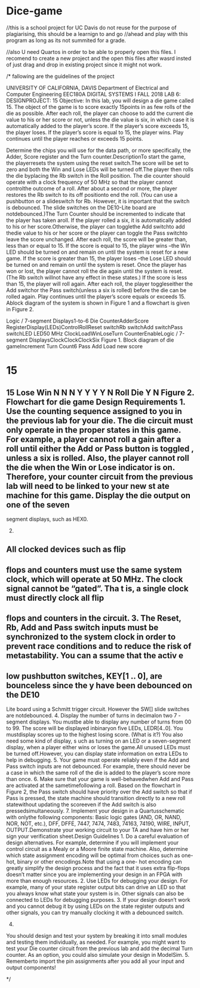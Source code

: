 # Dice-game
//this is a school project for UC Davis do not reuse for the purpose of plagiarising, this should be a learnign to and go 
//ahead and play with this program as long as its not summited for a grade.

//also U need Quartos in order to be able to properly open this files. I recomend to create a new project and the open this files after wasrd insted of just drag and drop in existing project since it might not work.


/*
fallowing are the guidelines of the project

UNIVERSITY OF CALIFORNIA, DAVIS
Department of Electrical and Computer Engineering
EEC180A
DIGITAL SYSTEMS I
FALL
2018
LAB 6: DESIGNPROJECT: 15
Objective:
In this lab, you will design a die game called 15. The object of the game is to score 
exactly 15points in as few rolls of the die as possible. After each roll, the player can choose to 
add the current die value to his or her score or not, unless the die value is six, in which case it 
is automatically added to the player’s score. If the player’s score exceeds 15, the player loses. If the 
player’s score is equal to 15, the player wins. Play continues until the player reaches or exceeds 15 points.

Determine the chips you will use for the data path, or more specifically, the Adder, Score 
register and the 
Turn counter.DescriptionTo start the game, the playerresets the system using the reset switch.The score will be set to 
zero and both the Win and Lose LEDs will be turned off.The player then rolls the die byplacing the Rb switch in
the Roll position. The die counter should operate with a clock frequency of 50 MHz so that the player cannot controlthe outcome of a roll. After about a second or more, the player
restores the Rb switch to its off positionto end the roll. (You can use a pushbutton or a slideswitch for Rb. However, it is important that the switch is debounced. 
The slide switches on the DE10-Lite board are notdebounced.)The Turn Counter should be incremented to indicate that the player has taken aroll. 
If the player rolled a six, it is automatically added to his or her score.Otherwise, the player can togglethe Add 
switchto add thedie value to his or her score or the player can toggle the Pass switchto leave the score unchanged. After each roll, the score will 
be greater than, less than or equal to 15. If the score is equal to 15, the player wins –the Win LED should be turned on 
and remain on until the system is reset for a new game. If the score is greater than 15, the player loses –the Lose LED should be turned on and remain on until the 
system is reset. Once the player has won or lost, the player cannot roll the die again until the 
system is reset. (The Rb switch willnot have any effect in these states.) If the score is less than 15, the player will roll again. After each roll, the player 
toggleseither the Add switchor the Pass switch(unless a six is rolled) before the die can be rolled again. Play continues until the player’s score equals or exceeds 15.
Ablock diagram of the system is shown in Figure 1 and a flowchart is given in Figure 2. 



Logic / 7-segment Displays1-to-6 Die CounterAdderScore RegisterDisplay(LEDs)ControlRollReset switchRb switchAdd switchPass switchLED
LED50 MHz ClockLoadWinLoseTurn CounterEnableLogic / 7-segment DisplaysClockClockClockSix
Figure 1. Block diagram of die gameIncrement Turn Count6
Pass
Add
Load new 
score
>
15
=
15
Lose
Win
N
N
N
Y
Y
Y
Y
N
Roll Die
Y
N
Figure 2. Flowchart for die game
Design 
Requirements
1.
Use the counting sequence assigned to you 
in the previous lab
for your die. The die circuit 
must only operate in the proper states in this game. For example, a player cannot roll a
gain 
after a roll until either the Add or Pass button is 
toggled
, unless a six is rolled. Also, the player 
cannot roll the die when the Win or Lose indicator is on. Therefore, your counter circuit from 
the previous lab
will need to be linked to your new st
ate machine for this game. 
Display
the 
die output on one of the seven
-
segment displays, such as HEX0.







2.
All
clocked devices such as flip
-
flops and counters must use the same system clock, which will 
operate  at  50  MHz. The clock signal cannot be “gated”. Tha
t is, a single clock must directly 
clock all flip
-
flops and counters in the circuit. 
3.
The  Reset,  Rb,  Add  and  Pass  switch  inputs  must  be 
synchronized
to  the  system  clock  in 
order to prevent race conditions and to reduce the risk of metastability. You can a
ssume that 
the   activ
e
-
low   pushbutton   switches,   KEY[1
..
0],   are   bounceless   since   the
y   have   been 
debounced  on  the  DE10
-
Lite
board 
using  a  Schmitt  trigger  circuit.  However  the  SW[]  slide 
switches are 
notdebounced.
4.
Display  the  number  of  turns in decimalon  two  7
-segment  displays.  You mustbe  able  to display  any  number  of  turns  from  00  to  99.  The  score will
be  displayed  inbinaryon  five LEDs, LEDR[4..0]. You mustdisplay scores up to the highest losing score.
(What is it?)
You also need some kind of display, s
uch as turning on an LED or a seven-segment display, when a  player  either  wins  or  loses  the  game.All  unused LEDs  must  be
turned  off.However,  you can display state information on extra LEDs to help in debugging.
5.
Your game must operate reliably even if the Add and Pass switch inputs are not debounced. For example, there should never be a case in which the same roll of the die is added to the 
player’s score more than once.
6.
Make sure that your game is 
well-behavedwhen Add and Pass are activated
at the sametimefollowing a roll. Based on the flowchart in Figure 2, the Pass switch should have priority over 
the Add switch so that if Pass is pressed, the state machine should transition
directly to a new roll statewithout updating the scoreeven if the Add switch is also pressedsimultaneously. 
7.
Implement your design in a Quartusschematic with
onlythe following components: Basic logic gates (AND, OR, NAND, NOR, NOT, etc.), DFF, DFFE, 7447, 7474, 7483, 74163, 74190, 
WIRE, INPUT, OUTPUT.Demonstrate your working circuit to your TA and have him or her sign your verification sheet.Design Guidelines
1.
Do a careful evaluation of design alternatives. For example, determine if you will 
implement your control circuit as a Mealy or a Moore finite state machine. Also,
determine which state assignment encoding will be optimal from choices such as one-hot, binary or other encodings.Note that using a one-
hot encoding can greatly simplify the design process and the fact that it uses extra flip-flops doesn’t matter since you are 
implementing your design in an FPGA with more than enough resources.
2.
Use LEDs for debugging your design. For example, many of your state register output bits 
can drive an LED so that you always know what state your system is in. Other signals can also be connected to LEDs for debugging purposes.
3.
If your design doesn’t work and you cannot debug it by using LEDs on the state register 
outputs and other signals, you can try manually clocking it with a debounced switch.

4.
You should design and test your system by breaking it into small modules and testing them 
individually, as needed. For example, you might want to test your Die counter circuit from the previous lab and add the decimal Turn counter. As an option, you could also simulate 
your design in ModelSim.
5.
Rememberto import the pin assignments after you add all your input and output components!



*/
